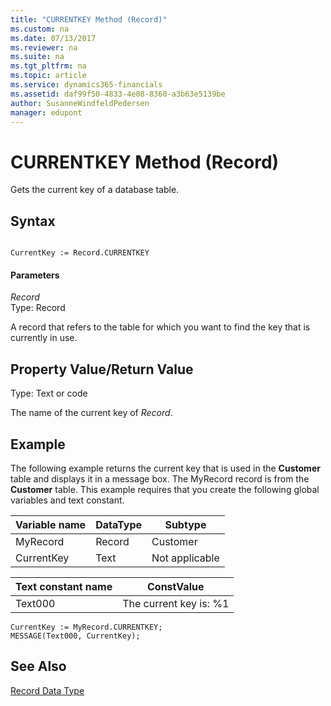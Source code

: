 ```yaml
---
title: "CURRENTKEY Method (Record)"
ms.custom: na
ms.date: 07/13/2017
ms.reviewer: na
ms.suite: na
ms.tgt_pltfrm: na
ms.topic: article
ms.service: dynamics365-financials
ms.assetid: daf99f50-4833-4e08-8360-a3b63e5139be
author: SusanneWindfeldPedersen
manager: edupont
---
```


 

# CURRENTKEY Method (Record)
Gets the current key of a database table.  
  
## Syntax  
  
```  
  
CurrentKey := Record.CURRENTKEY  
```  
  
#### Parameters  
 *Record*  
 Type: Record  
  
 A record that refers to the table for which you want to find the key that is currently in use.  
  
## Property Value/Return Value  
 Type: Text or code  
  
 The name of the current key of *Record*.  
  
## Example  
 The following example returns the current key that is used in the **Customer** table and displays it in a message box. The MyRecord record is from the **Customer** table. This example requires that you create the following global variables and text constant.  
  
|Variable name|DataType|Subtype|  
|-------------------|--------------|-------------|  
|MyRecord|Record|Customer|  
|CurrentKey|Text|Not applicable|  
  
|Text constant name|ConstValue|  
|------------------------|----------------|  
|Text000|The current key is: %1|  
  
```  
CurrentKey := MyRecord.CURRENTKEY;  
MESSAGE(Text000, CurrentKey);  
```  
  
## See Also  
 [Record Data Type](../datatypes/devenv-Record-Data-Type.md)